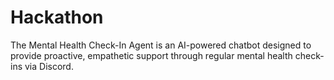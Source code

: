 # Hackathon
The Mental Health Check-In Agent is an AI-powered chatbot designed to provide proactive, empathetic support through regular mental health check-ins via Discord.

